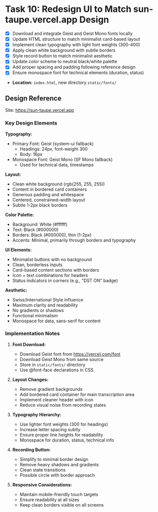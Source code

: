 # Task 10: Redesign UI to Match sun-taupe.vercel.app Design

- [x] Download and integrate Geist and Geist Mono fonts locally
- [x] Update HTML structure to match minimalist card-based layout
- [x] Implement clean typography with light font weights (300-400)
- [x] Apply clean white background with subtle borders
- [x] Style record button to match minimalist aesthetic
- [x] Update color scheme to neutral black/white palette
- [x] Add proper spacing and padding following reference design
- [x] Ensure monospace font for technical elements (duration, status)
- **Location:** `index.html`, new directory `static/fonts/`

## Design Reference

Site: https://sun-taupe.vercel.app

### Key Design Elements

**Typography:**
- Primary Font: Geist (system-ui fallback)
  - Headings: 24px, font-weight 300
  - Body: 16px
- Monospace Font: Geist Mono (SF Mono fallback)
  - Used for technical data, timestamps

**Layout:**
- Clean white background (rgb(255, 255, 255))
- Content in bordered card containers
- Generous padding and whitespace
- Centered, constrained-width layout
- Subtle 1-2px black borders

**Color Palette:**
- Background: White (#ffffff)
- Text: Black (#000000)
- Borders: Black (#000000), thin (1-2px)
- Accents: Minimal, primarily through borders and typography

**UI Elements:**
- Minimalist buttons with no background
- Clean, borderless inputs
- Card-based content sections with borders
- Icon + text combinations for headers
- Status indicators in corners (e.g., "DST ON" badge)

**Aesthetic:**
- Swiss/International Style influence
- Maximum clarity and readability
- No gradients or shadows
- Functional minimalism
- Monospace for data, sans-serif for content

### Implementation Notes

1. **Font Download:**
   - Download Geist font from https://vercel.com/font
   - Download Geist Mono from same source
   - Store in `static/fonts/` directory
   - Use @font-face declarations in CSS

2. **Layout Changes:**
   - Remove gradient backgrounds
   - Add bordered card container for main transcription area
   - Implement cleaner header with icon
   - Reduce visual noise from recording states

3. **Typography Hierarchy:**
   - Use lighter font weights (300 for headings)
   - Increase letter spacing subtly
   - Ensure proper line heights for readability
   - Monospace for duration, status, technical info

4. **Recording Button:**
   - Simplify to minimal border design
   - Remove heavy shadows and gradients
   - Clean state transitions
   - Possible circle with border approach

5. **Responsive Considerations:**
   - Maintain mobile-friendly touch targets
   - Ensure readability at all sizes
   - Keep clean borders visible on all screens
